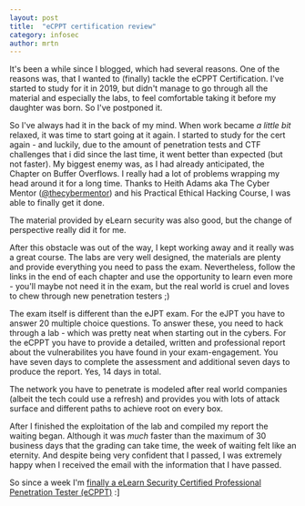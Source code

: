 ```yaml
---
layout: post
title:  "eCPPT certification review"
category: infosec
author: mrtn
---
```


It's been a while since I blogged, which had several reasons. One of the reasons was, that I wanted to (finally) tackle the eCPPT Certification. I've started to study for it in 2019, but didn't manage to go through all the material and especially the labs, to feel comfortable taking it before my daughter was born. So I've postponed it.

So I've always had it in the back of my mind. When work became _a little bit_ relaxed, it was time to start going at it again. I started to study for the cert again - and luckily, due to the amount of penetration tests and CTF challenges that i did since the last time, it went better than expected (but not faster). My biggest enemy was, as I had already anticipated, the Chapter on Buffer Overflows. I really had a lot of problems wrapping my head around it for a long time. Thanks to Heith Adams aka The Cyber Mentor ([@thecybermentor](https://twitter.com/thecybermentor)) and his Practical Ethical Hacking Course, I was able to finally get it done. 

The material provided by eLearn security was also good, but the change of perspective really did it for me. 

After this obstacle was out of the way, I kept working away and it really was a great course. The labs are very well designed, the materials are plenty and provide everything you need to pass the exam. Nevertheless, follow the links in the end of each chapter and use the opportunity to learn even more - you'll maybe not need it in the exam, but the real world is cruel and loves to chew through new penetration testers ;) 

The exam itself is different than the eJPT exam. For the eJPT you have to answer 20 multiple choice questions. To answer these, you need to hack through a lab - which was pretty neat when starting out in the cybers. 
For the eCPPT you have to provide a detailed, written and professional report about the vulnerabilites you have found in your exam-engagement. You have seven days to complete the assessment and additional seven days to produce the report. Yes, 14 days in total. 

The network you have to penetrate is modeled after real world companies (albeit the tech could use a refresh) and provides you with lots of attack surface and different paths to achieve root on every box. 

After I finished the exploitation of the lab and compiled my report the waiting began. Although it was _much_ faster than the maximum of 30 business days that the grading can take time, the week of waiting felt like an eternity. And despite being very confident that I passed, I was extremely happy when I received the email with the information that I have passed. 

So since a week I'm [finally a eLearn Security Certified Professional Penetration Tester (eCPPT)](https://verified.elearnsecurity.com/certificates/7b8a2879-197f-43d8-8f4e-1fe1dea4e8ce) :]


